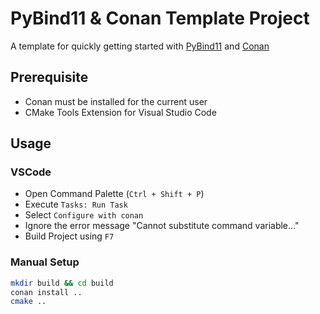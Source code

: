 # PyBind11 & Conan Template Project

A template for quickly getting started with [PyBind11](https://github.com/pybind/pybind11) and [Conan](https://conan.io/)

## Prerequisite

* Conan must be installed for the current user
* CMake Tools Extension for Visual Studio Code

## Usage

### VSCode

* Open Command Palette (`Ctrl + Shift + P`)
* Execute `Tasks: Run Task`
* Select `Configure with conan`
* Ignore the error message "Cannot substitute command variable..."
* Build Project using `F7`

### Manual Setup

```bash
mkdir build && cd build
conan install ..
cmake ..
```
